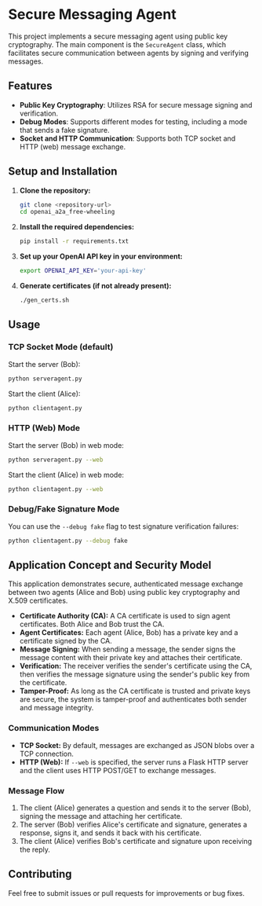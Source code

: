 # Secure Messaging Agent

This project implements a secure messaging agent using public key cryptography. The main component is the `SecureAgent` class, which facilitates secure communication between agents by signing and verifying messages.

## Features

- **Public Key Cryptography**: Utilizes RSA for secure message signing and verification.  
- **Debug Modes**: Supports different modes for testing, including a mode that sends a fake signature.  
- **Socket and HTTP Communication**: Supports both TCP socket and HTTP (web) message exchange.  

## Setup and Installation

1. **Clone the repository:**
   ```sh
   git clone <repository-url>
   cd openai_a2a_free-wheeling
   ```

2. **Install the required dependencies:**
   ```sh
   pip install -r requirements.txt
   ```

3. **Set up your OpenAI API key in your environment:**
   ```sh
   export OPENAI_API_KEY='your-api-key'
   ```

4. **Generate certificates (if not already present):**
   ```sh
   ./gen_certs.sh
   ```

## Usage

### TCP Socket Mode (default)

Start the server (Bob):
```sh
python serveragent.py
```

Start the client (Alice):
```sh
python clientagent.py
```

### HTTP (Web) Mode

Start the server (Bob) in web mode:
```sh
python serveragent.py --web
```

Start the client (Alice) in web mode:
```sh
python clientagent.py --web
```

### Debug/Fake Signature Mode

You can use the `--debug fake` flag to test signature verification failures:
```sh
python clientagent.py --debug fake
```

## Application Concept and Security Model

This application demonstrates secure, authenticated message exchange between two agents (Alice and Bob) using public key cryptography and X.509 certificates.  

- **Certificate Authority (CA):** A CA certificate is used to sign agent certificates. Both Alice and Bob trust the CA.  
- **Agent Certificates:** Each agent (Alice, Bob) has a private key and a certificate signed by the CA.  
- **Message Signing:** When sending a message, the sender signs the message content with their private key and attaches their certificate.  
- **Verification:** The receiver verifies the sender's certificate using the CA, then verifies the message signature using the sender's public key from the certificate.  
- **Tamper-Proof:** As long as the CA certificate is trusted and private keys are secure, the system is tamper-proof and authenticates both sender and message integrity.  

### Communication Modes

- **TCP Socket:** By default, messages are exchanged as JSON blobs over a TCP connection.  
- **HTTP (Web):** If `--web` is specified, the server runs a Flask HTTP server and the client uses HTTP POST/GET to exchange messages.  

### Message Flow

1. The client (Alice) generates a question and sends it to the server (Bob), signing the message and attaching her certificate.  
2. The server (Bob) verifies Alice's certificate and signature, generates a response, signs it, and sends it back with his certificate.  
3. The client (Alice) verifies Bob's certificate and signature upon receiving the reply.  

## Contributing

Feel free to submit issues or pull requests for improvements or bug fixes.  